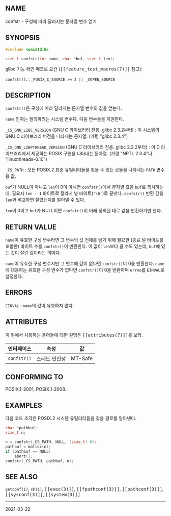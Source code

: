 ## NAME

confstr - 구성에 따라 달라지는 문자열 변수 얻기

## SYNOPSIS

```c
#include <unistd.h>

size_t confstr(int name, char *buf, size_t len);
```

glibc 기능 확인 매크로 요건 (<tt>[[feature_test_macros(7)]]</tt> 참고):

`confstr()`:
:   `_POSIX_C_SOURCE >= 2 || _XOPEN_SOURCE`

## DESCRIPTION

`confstr()`은 구성에 따라 달라지는 문자열 변수의 값을 얻는다.

`name` 인자는 질의하려는 시스템 변수다. 다음 변수들을 지원한다.

`_CS_GNU_LIBC_VERSION` (GNU C 라이브러리 전용. glibc 2.3.2부터)
:   이 시스템의 GNU C 라이브러리 버전을 나타내는 문자열. (가령 "glibc 2.3.4")

`_CS_GNU_LIBPTHREAD_VERSION` (GNU C 라이브러리 전용. glibc 2.3.2부터)
:   이 C 라이브러리에서 제공하는 POSIX 구현을 나타내는 문자열. (가령 "NPTL 2.3.4"나 "linuxthreads-0.10")

`_CS_PATH`
:   모든 POSIX.2 표준 유틸리티들을 찾을 수 있는 곳들을 나타내는 `PATH` 변수용 값.

`buf`가 NULL이 아니고 `len`이 0이 아니면 `confstr()`에서 문자열 값을 `buf`로 복사하는데, 필요시 `len - 1` 바이트로 잘라서 널 바이트(`'\0'`)로 끝낸다. `confstr()` 반환 값을 `len`과 비교하면 잘렸는지를 알아낼 수 있다.

`len`이 0이고 `buf`가 NULL이면 `confstr()`이 아래 정의된 대로 값을 반환하기만 한다.

## RETURN VALUE

`name`이 유효한 구성 변수라면 그 변수의 값 전체를 담기 위해 필요한 (종료 널 바이트를 포함한) 바이트 수를 `confstr()`이 반환한다. 이 값이 `len`보다 클 수도 있는데, `buf`에 있는 것이 잘린 값이라는 의미다.

`name`이 유효한 구성 변수지만 그 변수에 값이 없다면 `confstr()`이 0을 반환한다. `name`에 대응하는 유효한 구성 변수가 없다면 `confstr()`이 0을 반환하며 `errno`를 `EINVAL`로 설정한다.

## ERRORS

`EINVAL`
:   `name`의 값이 유효하지 않다.

## ATTRIBUTES

이 절에서 사용하는 용어들에 대한 설명은 <tt>[[attributes(7)]]</tt>를 보라.

| 인터페이스 | 속성 | 값 |
| --- | --- | --- |
| `confstr()` | 스레드 안전성 | MT-Safe |

## CONFORMING TO

POSIX.1-2001, POSIX.1-2008.

## EXAMPLES

다음 코드 조각은 POSIX.2 시스템 유틸리티들을 찾을 경로를 알아낸다.

```c
char *pathbuf;
size_t n;

n = confstr(_CS_PATH, NULL, (size_t) 0);
pathbuf = malloc(n);
if (pathbuf == NULL)
    abort();
confstr(_CS_PATH, pathbuf, n);
```

## SEE ALSO

`getconf(1)`, `sh(1)`, <tt>[[exec(3)]]</tt>, <tt>[[fpathconf(3)]]</tt>, <tt>[[pathconf(3)]]</tt>, <tt>[[sysconf(3)]]</tt>, <tt>[[system(3)]]</tt>

----

2021-03-22
